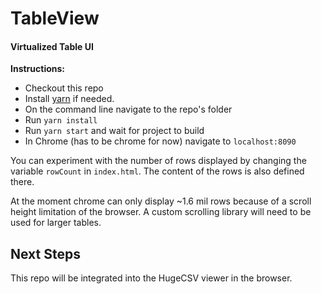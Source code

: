 # TableView
#### Virtualized Table UI
**Instructions:**
- Checkout this repo
- Install [yarn](https://yarnpkg.com/en/) if needed.
- On the command line navigate to the repo's folder
- Run `yarn install`
- Run `yarn start` and wait for project to build
- In Chrome (has to be chrome for now) navigate to `localhost:8090`

You can experiment with the number of rows displayed by changing the variable `rowCount` in `index.html`. The content of the rows is also defined there.

At the moment chrome can only display ~1.6 mil rows because of a scroll height limitation of the browser. A custom scrolling library will need to be used for larger tables.

## Next Steps
This repo will be integrated into the HugeCSV viewer in the browser.
